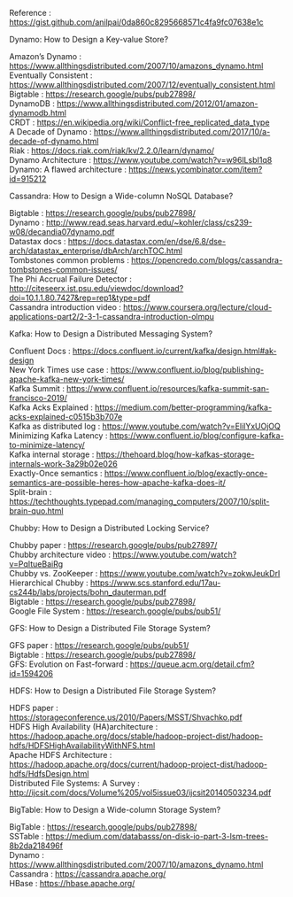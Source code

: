 Reference : https://gist.github.com/anilpai/0da860c8295668571c4fa9fc07638e1c  



Dynamo: How to Design a Key-value Store?

Amazon’s Dynamo : https://www.allthingsdistributed.com/2007/10/amazons_dynamo.html  
Eventually Consistent : https://www.allthingsdistributed.com/2007/12/eventually_consistent.html  
Bigtable : https://research.google/pubs/pub27898/  
DynamoDB : https://www.allthingsdistributed.com/2012/01/amazon-dynamodb.html  
CRDT : https://en.wikipedia.org/wiki/Conflict-free_replicated_data_type  
A Decade of Dynamo : https://www.allthingsdistributed.com/2017/10/a-decade-of-dynamo.html  
Riak : https://docs.riak.com/riak/kv/2.2.0/learn/dynamo/  
Dynamo Architecture : https://www.youtube.com/watch?v=w96lLsbI1q8  
Dynamo: A flawed architecture : https://news.ycombinator.com/item?id=915212  

Cassandra: How to Design a Wide-column NoSQL Database?

Bigtable : https://research.google/pubs/pub27898/  
Dynamo : http://www.read.seas.harvard.edu/~kohler/class/cs239-w08/decandia07dynamo.pdf  
Datastax docs : https://docs.datastax.com/en/dse/6.8/dse-arch/datastax_enterprise/dbArch/archTOC.html  
Tombstones common problems : https://opencredo.com/blogs/cassandra-tombstones-common-issues/  
The Phi Accrual Failure Detector : http://citeseerx.ist.psu.edu/viewdoc/download?doi=10.1.1.80.7427&rep=rep1&type=pdf  
Cassandra introduction video : https://www.coursera.org/lecture/cloud-applications-part2/2-3-1-cassandra-introduction-olmpu  


Kafka: How to Design a Distributed Messaging System?

Confluent Docs : https://docs.confluent.io/current/kafka/design.html#ak-design  
New York Times use case : https://www.confluent.io/blog/publishing-apache-kafka-new-york-times/  
Kafka Summit : https://www.confluent.io/resources/kafka-summit-san-francisco-2019/  
Kafka Acks Explained : https://medium.com/better-programming/kafka-acks-explained-c0515b3b707e  
Kafka as distributed log : https://www.youtube.com/watch?v=ElilYxUOjOQ  
Minimizing Kafka Latency : https://www.confluent.io/blog/configure-kafka-to-minimize-latency/  
Kafka internal storage : https://thehoard.blog/how-kafkas-storage-internals-work-3a29b02e026  
Exactly-Once semantics : https://www.confluent.io/blog/exactly-once-semantics-are-possible-heres-how-apache-kafka-does-it/  
Split-brain : https://techthoughts.typepad.com/managing_computers/2007/10/split-brain-quo.html  

Chubby: How to Design a Distributed Locking Service?

Chubby paper : https://research.google/pubs/pub27897/  
Chubby architecture video : https://www.youtube.com/watch?v=PqItueBaiRg  
Chubby vs. ZooKeeper : https://www.youtube.com/watch?v=zokwJeukDrI  
Hierarchical Chubby : https://www.scs.stanford.edu/17au-cs244b/labs/projects/bohn_dauterman.pdf  
Bigtable : https://research.google/pubs/pub27898/  
Google File System : https://research.google/pubs/pub51/  

GFS: How to Design a Distributed File Storage System?

GFS paper : https://research.google/pubs/pub51/  
Bigtable : https://research.google/pubs/pub27898/  
GFS: Evolution on Fast-forward : https://queue.acm.org/detail.cfm?id=1594206  

HDFS: How to Design a Distributed File Storage System?

HDFS paper : https://storageconference.us/2010/Papers/MSST/Shvachko.pdf  
HDFS High Availability (HA)architecture : https://hadoop.apache.org/docs/stable/hadoop-project-dist/hadoop-hdfs/HDFSHighAvailabilityWithNFS.html  
Apache HDFS Architecture : https://hadoop.apache.org/docs/current/hadoop-project-dist/hadoop-hdfs/HdfsDesign.html  
Distributed File Systems: A Survey : http://ijcsit.com/docs/Volume%205/vol5issue03/ijcsit20140503234.pdf  


BigTable: How to Design a Wide-column Storage System?

BigTable : https://research.google/pubs/pub27898/  
SSTable : https://medium.com/databasss/on-disk-io-part-3-lsm-trees-8b2da218496f  
Dynamo : https://www.allthingsdistributed.com/2007/10/amazons_dynamo.html  
Cassandra : https://cassandra.apache.org/  
HBase : https://hbase.apache.org/  

